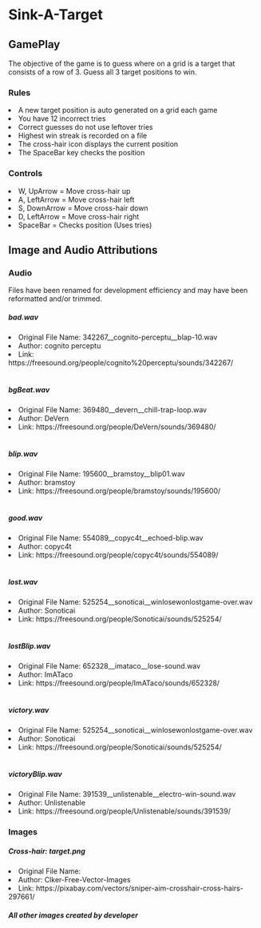 # Sink-A-Target
<h2>GamePlay</h2>
<p>The objective of the game is to 
    guess where on a grid is a target that consists of a row of 3. 
    Guess all 3 target positions to win.</p>

<h3>Rules</h3>
<li>A new target position is auto generated on a grid each game</li>
<li>You have 12 incorrect tries</li>
<li>Correct guesses do not use leftover tries</li>
<li>Highest win streak is recorded on a file</li>
<li>The cross-hair icon displays the current position</li>
<li>The SpaceBar key checks the position</li>

<h3>Controls</h3>
<li>W, UpArrow = Move cross-hair up</li>
<li>A, LeftArrow = Move cross-hair left</li>
<li>S, DownArrow = Move cross-hair down</li>
<li>D, LeftArrow = Move cross-hair right</li>
<li>SpaceBar = Checks position (Uses tries)</li>

<h2>Image and Audio Attributions</h3>

<h3>Audio</h4>
<p>Files have been renamed for development efficiency and may have been reformatted and/or trimmed.</p>

<h5>bad.wav</h5>
<li>Original File Name: 342267__cognito-perceptu__blap-10.wav</li>
<li>Author: cognito perceptu</li>
<li>Link: https://freesound.org/people/cognito%20perceptu/sounds/342267/</li>
<br>

<h5>bgBeat.wav</h5>
<li>Original File Name: 369480__devern__chill-trap-loop.wav</li>
<li>Author: DeVern</li>
<li>Link: https://freesound.org/people/DeVern/sounds/369480/</li>
<br>

<h5>blip.wav</h5>
<li>Original File Name: 195600__bramstoy__blip01.wav</li>
<li>Author: bramstoy</li>
<li>Link: https://freesound.org/people/bramstoy/sounds/195600/</li>
<br>

<h5>good.wav</h5>
<li>Original File Name: 554089__copyc4t__echoed-blip.wav</li>
<li>Author: copyc4t</li>
<li>Link: https://freesound.org/people/copyc4t/sounds/554089/</li>
<br>

<h5>lost.wav</h5>
<li>Original File Name: 525254__sonoticai__winlosewonlostgame-over.wav</li>
<li>Author: Sonoticai</li>
<li>Link: https://freesound.org/people/Sonoticai/sounds/525254/</li>
<br>

<h5>lostBlip.wav</h5>
<li>Original File Name: 652328__imataco__lose-sound.wav</li>
<li>Author: ImATaco</li>
<li>Link: https://freesound.org/people/ImATaco/sounds/652328/</li>
<br>

<h5>victory.wav</h5>
<li>Original File Name: 525254__sonoticai__winlosewonlostgame-over.wav</li>
<li>Author: Sonoticai</li>
<li>Link: https://freesound.org/people/Sonoticai/sounds/525254/</li>
<br>

<h5>victoryBlip.wav</h5>
<li>Original File Name: 391539__unlistenable__electro-win-sound.wav</li>
<li>Author: Unlistenable</li>
<li>Link: https://freesound.org/people/Unlistenable/sounds/391539/</li>

<h3>Images</h3>
<h5>Cross-hair: target.png</h5>
<li>Original File Name:</li>
<li>Author: Clker-Free-Vector-Images</li>
<li>Link: https://pixabay.com/vectors/sniper-aim-crosshair-cross-hairs-297661/</li>

<h5>All other images created by developer</h5>
